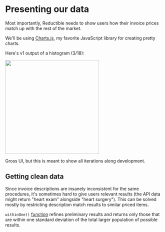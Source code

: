 # Presenting our data

Most importantly, Reductible needs to show users how their invoice prices match up with the rest of the market.

We'll be using <a href="https://www.chartjs.org/">Charts.js</a>, my favorite JavaScript library for creating pretty charts.   

Here's v1 output of a histogram (3/18):

<img src="https://i.imgur.com/iGhHVXr.png" width="300px;">

Gross UI, but this is meant to show all iterations along development.

## Getting clean data

Since invoice descriptions are insanely inconsistent for the same procedures, it's
sometimes hard to give users relevant results (the API data might return "heart exam" alongside "heart surgery"). This can be solved mostly by restricting description match results to similar priced items.

`withinOne()` <a href='https://github.com/juliankanaan/reductible/blob/master/tree/frontend/js/narrowResults.js'>function</a> refines preliminary results and returns only those that are within one standard deviation of the total larger population of possible results.
